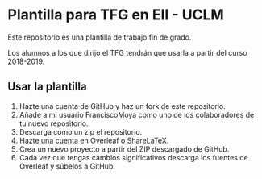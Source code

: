 # Plantilla para TFG en EII - UCLM

Este repositorio es una plantilla de trabajo fin de grado.

Los alumnos a los que dirijo el TFG tendrán que usarla a partir del curso 2018-2019.

## Usar la plantilla

1. Hazte una cuenta de GitHub y haz un fork de este repositorio.
1. Añade a mi usuario FranciscoMoya como uno de los colaboradores de tu nuevo repositorio.
1. Descarga como un zip el repositorio.
1. Hazte una cuenta en Overleaf o ShareLaTeX.
1. Crea un nuevo proyecto a partir del ZIP descargado de GitHub.
1. Cada vez que tengas cambios significativos descarga los fuentes de Overleaf y súbelos a GitHub.
